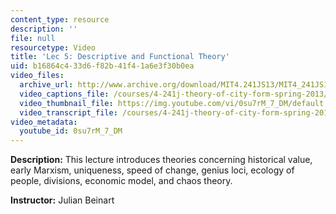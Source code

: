 ```yaml
---
content_type: resource
description: ''
file: null
resourcetype: Video
title: 'Lec 5: Descriptive and Functional Theory'
uid: b16864c4-33d6-f82b-41f4-1a6e3f30b0ea
video_files:
  archive_url: http://www.archive.org/download/MIT4.241JS13/MIT4_241JS13_lec05_300k.mp4
  video_captions_file: /courses/4-241j-theory-of-city-form-spring-2013/6879e5692aa05961afb5dfac874284a4_0su7rM_7_DM.vtt
  video_thumbnail_file: https://img.youtube.com/vi/0su7rM_7_DM/default.jpg
  video_transcript_file: /courses/4-241j-theory-of-city-form-spring-2013/314203fa05989588c7e80f7de7e29f6c_0su7rM_7_DM.pdf
video_metadata:
  youtube_id: 0su7rM_7_DM
---
```


**Description:** This lecture introduces theories concerning historical value, early Marxism, uniqueness, speed of change, genius loci, ecology of people, divisions, economic model, and chaos theory.

**Instructor:** Julian Beinart